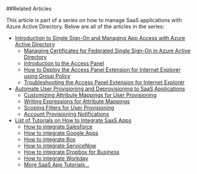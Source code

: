 ##Related Articles

This article is part of a series on how to manage SaaS applications with Azure Active Directory. Below are all of the articles in the series:

- [Introduction to Single Sign-On and Managing App Access with Azure Active Directory](/documentation/articles/active-directory-appssoaccess-whatis)
	- [Managing Certificates for Federated Single Sign-On in Azure Active Directory](/documentation/articles/active-directory-sso-certs)
	- [Introduction to the Access Panel](/documentation/articles/active-directory-saas-access-panel-introduction)
	- [How to Deploy the Access Panel Extension for Internet Explorer using Group Policy](/documentation/articles/active-directory-saas-ie-group-policy)
	- [Troubleshooting the Access Panel Extension for Internet Explorer](/documentation/articles/active-directory-saas-ie-troubleshooting)
- [Automate User Provisioning and Deprovisioning to SaaS Applications](/documentation/articles/active-directory-saas-app-provisioning)
	- [Customizing Attribute Mappings for User Provisioning](/documentation/articles/active-directory-saas-customizing-attribute-mappings)
	- [Writing Expressions for Attribute Mappings](/documentation/articles/active-directory-saas-writing-expressions-for-attribute-mappings)
	- [Scoping Filters for User Provisioning](/documentation/articles/active-directory-saas-scoping-filters)
	- [Account Provisioning Notifications](/documentation/articles/active-directory-saas-account-provisioning-notifications)
- [List of Tutorials on How to Integrate SaaS Apps](/documentation/articles/active-directory-saas-tutorial-list)
	- [How to integrate Salesforce](/documentation/articles/active-directory-saas-salesforce-tutorial)
	- [How to integrate Google Apps](/documentation/articles/active-directory-saas-google-apps-tutorial)
	- [How to integrate Box](https://msdn.microsoft.com/zh-cn/library/azure/dn308589.aspx)
	- [How to integrate ServiceNow](https://msdn.microsoft.com/zh-cn/library/azure/dn510971.aspx)
	- [How to integrate Dropbox for Business](https://msdn.microsoft.com/zh-cn/library/azure/dn510978.aspx)
	- [How to integrate Workday](http://go.microsoft.com/fwlink/?LinkId=690250) 
	- [More SaaS App Tutorials...](/documentation/articles/active-directory-saas-tutorial-list)
